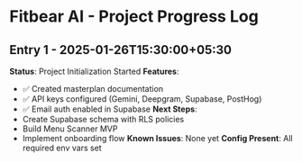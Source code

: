 # Fitbear AI - Project Progress Log

## Entry 1 - 2025-01-26T15:30:00+05:30
**Status**: Project Initialization Started
**Features**: 
- ✅ Created masterplan documentation
- ✅ API keys configured (Gemini, Deepgram, Supabase, PostHog)
- ✅ Email auth enabled in Supabase
**Next Steps**: 
- Create Supabase schema with RLS policies
- Build Menu Scanner MVP
- Implement onboarding flow
**Known Issues**: None yet
**Config Present**: All required env vars set
